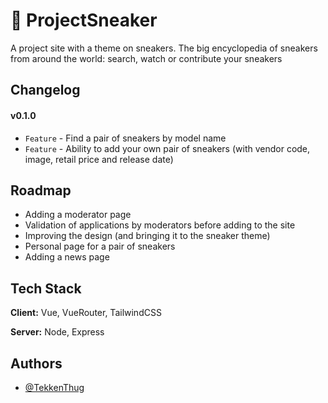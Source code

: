 
# 👟 ProjectSneaker

A project site with a theme on sneakers. The big encyclopedia of sneakers from around the world: search, watch or contribute your sneakers


## Changelog

#### v0.1.0
- `Feature` - Find a pair of sneakers by model name
- `Feature` - Ability to add your own pair of sneakers (with vendor code, image, retail price and release date)
## Roadmap

- Adding a moderator page
- Validation of applications by moderators before adding to the site
- Improving the design (and bringing it to the sneaker theme)
- Personal page for a pair of sneakers
- Adding a news page


## Tech Stack

**Client:** Vue, VueRouter, TailwindCSS

**Server:** Node, Express


## Authors

- [@TekkenThug](https://www.github.com/TekkenThug)

  